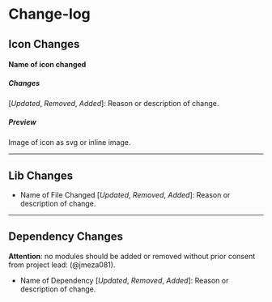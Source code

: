 # Change-log

## Icon Changes

#### Name of icon changed
##### Changes
[_Updated_, _Removed_, _Added_]: Reason or description of change.

##### Preview
Image of icon as svg or inline image.

---

## Lib Changes
- Name of File Changed [_Updated_, _Removed_, _Added_]: Reason or description of change.

---


## Dependency Changes
**Attention**: no modules should be added or removed without prior consent from project lead: (@jmeza081).

- Name of Dependency [_Updated_, _Removed_, _Added_]: Reason or description of change.
